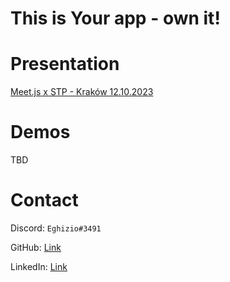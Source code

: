 # This is Your app - own it!


# Presentation
[Meet.js x STP - Kraków 12.10.2023](https://docs.google.com/presentation/d/1TmDsVInrHCDMJ6GHCzK3qHEmt0zk4YY8Iuds8TBnCyk/edit?usp=sharing)

# Demos
TBD

# Contact

Discord: `Eghizio#3491`

GitHub: [Link](https://github.com/Eghizio)

LinkedIn: [Link](https://www.linkedin.com/in/jacob-wasik/)
